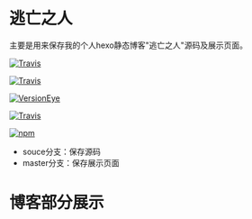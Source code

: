 # 逃亡之人
主要是用来保存我的个人hexo静态博客"逃亡之人"源码及展示页面。

[![Travis](https://img.shields.io/travis/rust-lang/rust.svg)]()

[![Travis](https://img.shields.io/badge/theme-next-brightgreen.svg)]()

[![VersionEye](https://img.shields.io/versioneye/d/ruby/rails.svg)]()

[![Travis](https://img.shields.io/badge/npm-5.6.3-blue.svg)]()

[![npm](https://img.shields.io/npm/l/express.svg)]()

-   souce分支：保存源码
-   master分支：保存展示页面

# 博客部分展示



